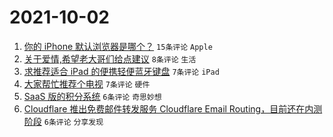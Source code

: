 # 2021-10-02

1. [你的 iPhone 默认浏览器是哪个？](https://www.v2ex.com/t/805634) `15条评论` `Apple`
1. [关于爱情,希望老大哥们给点建议](https://www.v2ex.com/t/805630) `8条评论` `生活`
1. [求推荐适合 iPad 的便携轻便蓝牙键盘](https://www.v2ex.com/t/805637) `7条评论` `iPad`
1. [大家帮忙推荐个电视](https://www.v2ex.com/t/805635) `7条评论` `硬件`
1. [SaaS 版的积分系统](https://www.v2ex.com/t/805633) `6条评论` `奇思妙想`
1. [Cloudflare 推出免费邮件转发服务 Cloudflare Email Routing，目前还在内测阶段](https://www.v2ex.com/t/805632) `6条评论` `分享发现`
